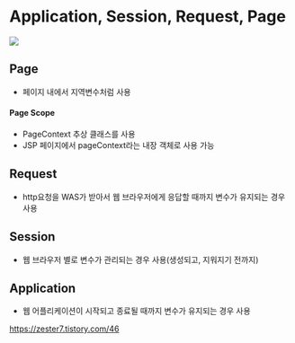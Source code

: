 # Application, Session, Request, Page

<img src="https://img1.daumcdn.net/thumb/R1280x0/?scode=mtistory2&fname=https%3A%2F%2Ft1.daumcdn.net%2Fcfile%2Ftistory%2F99E89A3C5C6D04451B">

## Page
- 페이지 내에서 지역변수처럼 사용

#### Page Scope
- PageContext 추상 클래스를 사용
- JSP 페이지에서 pageContext라는 내장 객체로 사용 가능


## Request
- http요청을 WAS가 받아서 웹 브라우저에게 응답할 때까지 변수가 유지되는 경우 사용

## Session
- 웹 브라우저 별로 변수가 관리되는 경우 사용(생성되고, 지워지기 전까지)

## Application
- 웹 어플리케이션이 시작되고 종료될 때까지 변수가 유지되는 경우 사용






https://zester7.tistory.com/46
